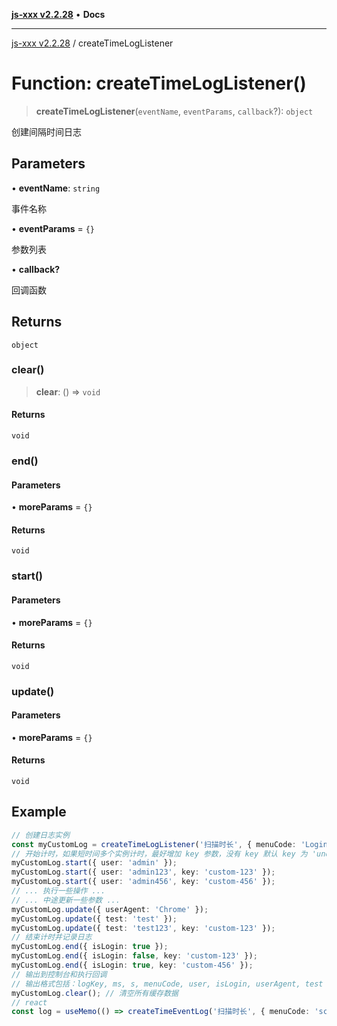 [**js-xxx v2.2.28**](../README.md) • **Docs**

***

[js-xxx v2.2.28](../README.md) / createTimeLogListener

# Function: createTimeLogListener()

> **createTimeLogListener**(`eventName`, `eventParams`, `callback`?): `object`

创建间隔时间日志

## Parameters

• **eventName**: `string`

事件名称

• **eventParams** = `{}`

参数列表

• **callback?**

回调函数

## Returns

`object`

### clear()

> **clear**: () => `void`

#### Returns

`void`

### end()

#### Parameters

• **moreParams** = `{}`

#### Returns

`void`

### start()

#### Parameters

• **moreParams** = `{}`

#### Returns

`void`

### update()

#### Parameters

• **moreParams** = `{}`

#### Returns

`void`

## Example

```ts
// 创建日志实例
const myCustomLog = createTimeLogListener('扫描时长', { menuCode: 'Login' });
// 开始计时，如果短时间多个实例计时，最好增加 key 参数，没有 key 默认 key 为 'undefined' 。
myCustomLog.start({ user: 'admin' });
myCustomLog.start({ user: 'admin123', key: 'custom-123' });
myCustomLog.start({ user: 'admin456', key: 'custom-456' });
// ... 执行一些操作 ...
// ... 中途更新一些参数 ...
myCustomLog.update({ userAgent: 'Chrome' });
myCustomLog.update({ test: 'test' });
myCustomLog.update({ test: 'test123', key: 'custom-123' });
// 结束计时并记录日志
myCustomLog.end({ isLogin: true });
myCustomLog.end({ isLogin: false, key: 'custom-123' });
myCustomLog.end({ isLogin: true, key: 'custom-456' });
// 输出到控制台和执行回调
// 输出格式包括：logKey, ms, s, menuCode, user, isLogin, userAgent, test
myCustomLog.clear(); // 清空所有缓存数据
// react
const log = useMemo(() => createTimeEventLog('扫描时长', { menuCode: 'scan' }), []);
```
